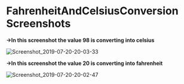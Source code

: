 # FahrenheitAndCelsiusConversion Screenshots
<b>->In this screenshot the value 98 is converting into celsius </b>

![Screenshot_2019-07-20-20-03-33](https://user-images.githubusercontent.com/45679427/61580482-4f604580-ab30-11e9-9e2d-5f712c9bc520.png)

<b>->In this screenshot the value 20 is converting into fahrenheit </b>

![Screenshot_2019-07-20-20-02-47](https://user-images.githubusercontent.com/45679427/61580483-4ff8dc00-ab30-11e9-8978-8d2c0f44ea5a.png)
